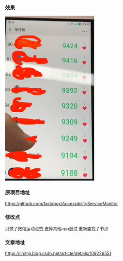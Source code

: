 ### 效果
![效果](/images/show.png)

### 原项目地址
https://github.com/fastxbox/AccessibilityServiceMonitor

### 修改点

只做了微信运动点赞,去掉其他app测试
重新查找了节点

### 文章地址
https://linzhji.blog.csdn.net/article/details/109229551


